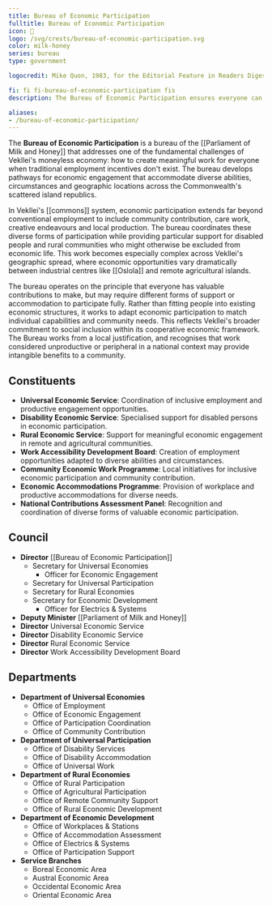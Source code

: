 ```yaml
---
title: Bureau of Economic Participation
fulltitle: Bureau of Economic Participation
icon: 🤲
logo: /svg/crests/bureau-of-economic-participation.svg
color: milk-honey
series: bureau
type: government

logocredit: Mike Quon, 1983, for the Editorial Feature in Readers Digest

fi: fi fi-bureau-of-economic-participation fis
description: The Bureau of Economic Participation ensures everyone can contribute meaningfully to productive life with special focus on disability and rural populations.

aliases:
- /bureau-of-economic-participation/
---
```

The <span class="fi fi-bureau-of-economic-participation fis"></span> **Bureau of Economic Participation** is a bureau of the [[Parliament of Milk and Honey]] that addresses one of the fundamental challenges of Vekllei's moneyless economy: how to create meaningful work for everyone when traditional employment incentives don't exist. The bureau develops pathways for economic engagement that accommodate diverse abilities, circumstances and geographic locations across the Commonwealth's scattered island republics.

In Vekllei's [[commons]] system, economic participation extends far beyond conventional employment to include community contribution, care work, creative endeavours and local production. The bureau coordinates these diverse forms of participation while providing particular support for disabled people and rural communities who might otherwise be excluded from economic life. This work becomes especially complex across Vekllei's geographic spread, where economic opportunities vary dramatically between industrial centres like [[Oslola]] and remote agricultural islands.

The bureau operates on the principle that everyone has valuable contributions to make, but may require different forms of support or accommodation to participate fully. Rather than fitting people into existing economic structures, it works to adapt economic participation to match individual capabilities and community needs. This reflects Vekllei's broader commitment to social inclusion within its cooperative economic framework. The Bureau works from a local justification, and recognises that work considered unproductive or peripheral in a national context may provide intangible benefits to a community.

## Constituents

* <span class="fi fi-bureau-of-economic-participation fis"></span> **Universal Economic Service**: Coordination of inclusive employment and productive engagement opportunities.
* <span class="fi fi-bureau-of-economic-participation fis"></span> **Disability Economic Service**: Specialised support for disabled persons in economic participation.
* <span class="fi fi-bureau-of-economic-participation fis"></span> **Rural Economic Service**: Support for meaningful economic engagement in remote and agricultural communities.
* <span class="fi fi-bureau-of-economic-participation fis"></span> **Work Accessibility Development Board**: Creation of employment opportunities adapted to diverse abilities and circumstances.
* <span class="fi fi-bureau-of-economic-participation fis"></span> **Community Economic Work Programme**: Local initiatives for inclusive economic participation and community contribution.
* <span class="fi fi-bureau-of-economic-participation fis"></span> **Economic Accommodations Programme**: Provision of workplace and productive accommodations for diverse needs.
* <span class="fi fi-bureau-of-economic-participation fis"></span> **National Contributions Assessment Panel**: Recognition and coordination of diverse forms of valuable economic participation.

## Council

* **Director** [[Bureau of Economic Participation]]
  * Secretary for Universal Economies
    * Officer for Economic Engagement
  * Secretary for Universal Participation
  * Secretary for Rural Economies
  * Secretary for Economic Development
    * Officer for Electrics & Systems
* **Deputy Minister** [[Parliament of Milk and Honey]]
* **Director** Universal Economic Service
* **Director** Disability Economic Service
* **Director** Rural Economic Service
* **Director** Work Accessibility Development Board


## Departments

* **Department of Universal Economies**
  * Office of Employment
  * Office of Economic Engagement
  * Office of Participation Coordination
  * Office of Community Contribution
* **Department of Universal Participation**
  * Office of Disability Services
  * Office of Disability Accommodation
  * Office of Universal Work
* **Department of Rural Economies**
  * Office of Rural Participation
  * Office of Agricultural Participation
  * Office of Remote Community Support
  * Office of Rural Economic Development
* **Department of Economic Development**
  * Office of Workplaces & Stations
  * Office of Accommodation Assessment
  * Office of Electrics & Systems
  * Office of Participation Support
* **Service Branches**
  * Boreal Economic Area
  * Austral Economic Area
  * Occidental Economic Area
  * Oriental Economic Area